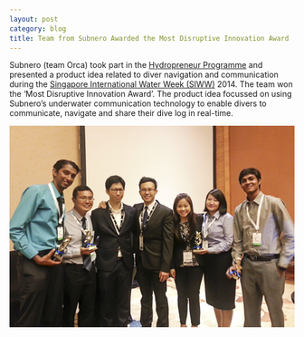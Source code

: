 ```yaml
---
layout: post
category: blog
title: Team from Subnero Awarded the Most Disruptive Innovation Award
---
```


Subnero (team Orca) took part in the [Hydropreneur Programme](http://www.hydropreneur.com) and presented a product idea related to diver navigation and communication during the [Singapore International Water Week (SIWW)](http://www.siww.com.sg) 2014. The team won the ‘Most Disruptive Innovation Award’.  The product idea focussed on using Subnero’s underwater communication technology to enable divers to communicate, navigate and share their dive log in real-time.

<img src="/images/Hydropreneur.jpg"/>
